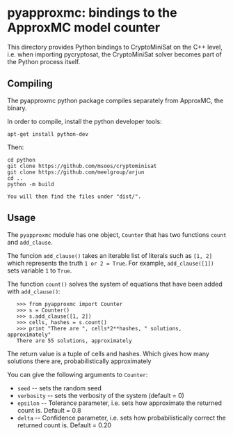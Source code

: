 # pyapproxmc: bindings to the ApproxMC model counter

This directory provides Python bindings to CryptoMiniSat on the C++ level,
i.e. when importing pycryptosat, the CryptoMiniSat solver becomes part of the
Python process itself.

## Compiling
The pyapproxmc python package compiles separately from ApproxMC, the binary.

In order to compile, install the python developer tools:

```
apt-get install python-dev
```

Then:

```
cd python
git clone https://github.com/msoos/cryptominisat
git clone https://github.com/meelgroup/arjun
cd ..
python -m build

You will then find the files under "dist/".
```

## Usage

The ``pyapproxmc`` module has one object, ``Counter`` that has two functions
``count`` and ``add_clause``.

The funcion ``add_clause()`` takes an iterable list of literals such as
``[1, 2]`` which represents the truth ``1 or 2 = True``. For example,
``add_clause([1])`` sets variable ``1`` to ``True``.

The function ``count()`` solves the system of equations that have been added
with ``add_clause()``:

```
   >>> from pyapproxmc import Counter
   >>> s = Counter()
   >>> s.add_clause([1, 2])
   >>> cells, hashes = s.count()
   >>> print "There are ", cells*2**hashes, " solutions, approximately"
   There are 55 solutions, approximately
```

The return value is a tuple of cells and hashes. Which gives how many solutions
there are, probabilistically approximately

You can give the following arguments to `Counter`:
* `seed` -- sets the random seed
* `verbosity` -- sets the verbosity of the system (default = 0)
* `epsilon` -- Tolerance parameter, i.e. sets how approximate the returned count is. Default = 0.8
* `delta` -- Confidence parameter, i.e. sets how probabilistically correct the returned count is. Default = 0.20

